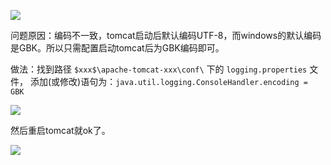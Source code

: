 ![](https://img2018.cnblogs.com/blog/1446249/202002/1446249-20200224000724260-545861166.png)

问题原因：编码不一致，tomcat启动后默认编码UTF-8，而windows的默认编码是GBK。所以只需配置启动tomcat后为GBK编码即可。

做法：找到路径  `$xxx$\apache-tomcat-xxx\conf\` 下的 `logging.properties` 文件，
添加(或修改)语句为：`java.util.logging.ConsoleHandler.encoding = GBK`

![](https://img2018.cnblogs.com/blog/1446249/202002/1446249-20200224000743017-1782463955.png)

然后重启tomcat就ok了。

![](https://img2018.cnblogs.com/blog/1446249/202002/1446249-20200224000752859-533729894.png)
